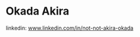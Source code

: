 <!--
**afoil/afoil** is a ✨ _special_ ✨ repository because its `README.md` (this file) appears on your GitHub profile.

Here are some ideas to get you started:

- 🔭 I’m currently working on ...
- 🌱 I’m currently learning ...
- 👯 I’m looking to collaborate on ...
- 🤔 I’m looking for help with ...
- 💬 Ask me about ...
- 📫 How to reach me: ...
- 😄 Pronouns: ...
- ⚡ Fun fact: ...
-->
# Okada Akira
linkedin: www.linkedin.com/in/not-not-akira-okada
<script type="text/javascript" src="https://platform.linkedin.com/badges/js/profile.js" async defer></script>
